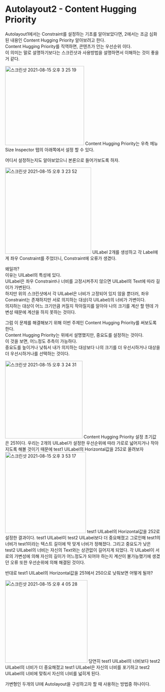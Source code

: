 # Autolayout2 - Content Hugging Priority
Autolayout1에서는 Constraint를 설정하는 기초를 알아보았다면, 2에서는 조금 심화된 내용인 Content Hugging Priority 알아보려고 한다.  
Content Hugging Priority를 직역하면, 콘텐츠가 안는 우선순위 이다.  
이 의미는 말로 설명하기보다는 스크린샷과 사용방법을 설명하면서 이해하는 것이 좋을 거 같다.  

<img width="256" alt="스크린샷 2021-08-15 오후 3 25 19" src="https://user-images.githubusercontent.com/55477102/129469527-89084b25-9656-4746-b071-b966b906feb9.png">  
Content Hugging Priority는 우측 메뉴 Size Inspector 탭의 아래쪽에서 설정 할 수 있다.  

어디서 설정하는지도 알아보았으니 본론으로 들어가보도록 하자.  

<img width="279" alt="스크린샷 2021-08-15 오후 3 23 52" src="https://user-images.githubusercontent.com/55477102/129469521-24153745-7108-4da9-804b-9c5ba1ca81fc.png">  
UILabel 2개를 생성하고 각 Label에게 좌우 Constraint를 주었더니, Constraint에 오류가 생겼다.  

왜일까?  
이유는 UILabel의 특성에 있다.  
UILabel은 좌우 Constraint나 너비를 고정시켜주지 않으면 UILabel의 Text에 따라 길이가 가변된다.  
하지만 위의 스크린샷에서 각 UILabel은 너비가 고정되어 있지 않을 뿐더러, 좌우 Constraint는 존재하지만 서로 의지하는 대상(각 UILabel)의 너비가 가변이다.  
의지하는 대상이 어느 크기만큼 커질지 작아질지를 알아야 나의 크기를 계산 할 텐데 가변성 때문에 계산을 하지 못하는 것이다.  

그럼 이 문제를 해결해보기 위해 이번 주제인 Content Hugging Priority를 써보도록 한다.  
Content Hugging Priority는 위에서 설명했지만, 중요도를 설정하는 것이다.  
이 것을 보면, 어느정도 추측이 가능하다.  
중요도를 높이거나 낮춰서 내가 의지하는 대상보다 나의 크기를 더 우선시하거나 대상을 더 우선시하거나를 선택하는 것이다.  

<img width="251" alt="스크린샷 2021-08-15 오후 3 24 31" src="https://user-images.githubusercontent.com/55477102/129469789-4c6abd3c-3155-466a-a1d7-bb4eeeb58769.png">  
Content Hugging Priority 설정 초기값은 251이다.  
우리는 2개의 UILabel가 설정한 우선순위에 따라 가로로 넓어지거나 작아지도록 해볼 것이기 때문에 test1 UILabel의 Horizontal값을 252로 올려보자  

<img width="262" alt="스크린샷 2021-08-15 오후 3 53 17" src="https://user-images.githubusercontent.com/55477102/129469858-1a728747-8b28-4ef5-8b80-93ca75e268b8.png">  
test1 UILabel의 Horizontal값을 252로 설정한 결과이다.  
test1 UILabel이 test2 UILabel보다 더 중요해졌고 그로인해 test1의 너비가 test1이라는 텍스트 길이에 딱 맞게 너비가 정해졌다.  
그리고 중요도가 낮은 test2 UILabel의 너비는 자신의 Text와는 상관없이 길어지게 되었다.    
각 UILabel이 서로의 가변성에 의해 자신의 길이가 어느정도가 되어야 하는지 계산이 불가능했기에 생겼던 오류 또한 우선순위에 의해 해결된 것이다.  

반대로 test1 UILabel의 Horizontal값을 251에서 250으로 낮춰보면 어떻게 될까?  

<img width="267" alt="스크린샷 2021-08-15 오후 4 05 28" src="https://user-images.githubusercontent.com/55477102/129470103-055e3caa-4566-4e16-8d11-4696fb847284.png">  
당연히 test1 UILabel의 너비보다 test2 UILabel의 너비가 더 중요해졌고 test1 UILabel은 자신의 너비를 포기하고 test2 UILabel의 너비에 맞춰서 자신의 너비를 넓히게 된다.  

 가변형인 두개의 UI에 Autolayout을 구성하고자 할 때 사용하는 방법중 하나이다.
